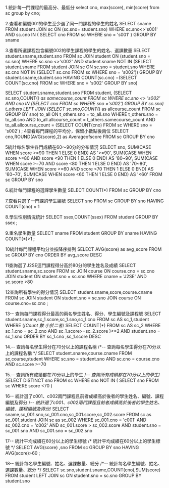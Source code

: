 1.統計每一門課程的最高分、最低分
select cno, max(score), min(score) 
from sc
group by cno;

2.查看和編號001的學生至少選了同一門課程的學生的姓名
SELECT sname
FROM student 
JOIN sc ON (sc.sno= student.sno)
WHERE sc.sno<>'s001' AND sc.cno IN
(
SELECT cno
FROM sc
WHERE sno = 's001'
)
GROUP BY sname

3.查看所選課程包含編號002的學生課程的學生的姓名、選課數量
SELECT student.sname,student.sno
FROM sc JOIN student ON (student.sno = sc.sno) 
WHERE sc.sno <>'s002' AND student.sname 
NOT IN (SELECT student.sname 
        FROM student 
        JOIN sc ON sc.sno = student.sno
        WHERE sc.cno NOT IN 
        (SELECT sc.cno FROM sc WHERE sno = 's002'))
GROUP BY student.sname,student.sno
HAVING COUNT(sc.cno) =(SELECT COUNT(sc.cno)
                      FROM sc 
                      WHERE sno = 's002'
                      GROUP BY sno)

SELECT student.sname,student.sno FROM student,
(SELECT sc.sno,COUNT(*) as samecourse_count FROM sc 
WHERE sc.sno <> 's002' AND cno IN (SELECT cno FROM sc WHERE sno ='s002')
GROUP BY sc.sno) t_others
LEFT JOIN (SELECT
          sc.sno,COUNT(*) as allcourse_count FROM sc
           GROUP BY sno) to_all 
           ON t_others.sno = to_all.sno
           WHERE t_others.sno = to_all.sno
           AND to_all.allcourse_count = t_others.samecourse_count
           AND to_all.allcourse_count = (SELECT COUNT(cno) FROM sc WHERE sno = 's002')
           ;
4查看每門課程的平均分，保留小數點後兩位
SELECT cno,ROUND(AVG(score),2) as Averageofscore FROM sc GROUP BY cno

5統計每名學生各門成績在60～90分的分布情況
SELECT sno,
SUM(CASE WHEN score >=90 THEN 1 ELSE 0 END) AS '>=90',
SUM(CASE WHEN score >=80 AND score <90 THEN 1 ELSE 0 END) AS '80~90',
SUM(CASE WHEN score >=70 AND score <80 THEN 1 ELSE 0 END) AS '70~80',
SUM(CASE WHEN score >=60 AND score <70 THEN 1 ELSE 0 END) AS '60~70',
SUM(CASE WHEN score <60 THEN 1 ELSE 0 END) AS '<60'
FROM sc
GROUP BY sno

6.統計每門課程的選課學生數量 
SELECT COUNT(*)
FROM sc
GROUP BY cno

7.查看只選了一門課的學生編號
SELECT sno
FROM sc
GROUP BY sno
HAVING COUNT(cno) = 1

8.學生性別情況統計 
SELECT ssex,COUNT(ssex)
FROM student
GROUP BY ssex
;

9.重名學生數量
SELECT sname
FROM student
GROUP BY sname
HAVING COUNT(*)>1
;

10統計每門課程平均分並按降序排列 
SELECT AVG(score) as avg_score
FROM sc GROUP BY cno
ORDER BY avg_score DESC

11查詢選了J2SE這門課程得分高於80分的學生姓名及成績
SELECT student.sname,sc.score
FROM sc 
JOIN course ON course.cno = sc.cno
JOIN student ON student.sno = sc.sno
WHERE cname = 'J2SE' AND sc.score >80

12查詢所有學生的得分情況
SELECT student.sname,score,course.cname
FROM sc
JOIN student ON student.sno = sc.sno
JOIN course ON course.cno=sc.cno
;

13-- 查詢每門課程得分最高的兩名學生姓名、得分、學生編號及課程號 
SELECT student.sname,sc_1.score,sc_1.sno,sc_1.cno
FROM sc AS sc_1,student
WHERE
(/*Count 數 小於二者*/
    SELECT COUNT(*)
    FROM sc AS sc_2 
    WHERE sc_1.cno = sc_2.cno
    AND sc_1.score>=sc_2.score
)<=2 AND student.sno = sc_1.sno
ORDER BY sc_1.cno ,sc_1.score DESC

14.-- 查詢每名學生得分在70分以上的課程名稱 
/*-- 查詢每名學生得分在70分以上的課程名稱 */
SELECT student.sname,course.cname
FROM sc,course,student
WHERE sc.sno = student.sno AND sc.cno = course.cno
AND sc.score >=70

15.-- 查詢所有成績都在70分以上的學生 
/*-- 查詢所有成績都在70分以上的學生*/
SELECT DISTINCT sno
FROM sc
WHERE sno NOT IN 
(
    SELECT sno FROM sc 
    WHERE score <70
)

16-- 統計選了c001、c002兩門課程且前者成績高於後者的學生姓名、編號、課程編號及得分
/*-- 統計選了c001、c002兩門課程且前者成績高於後者的學生姓名、編號、課程編號及得分*/
SELECT sname,sc_001.sno,sc_001.cno,sc_001.score,sc_002.score
FROM sc as sc_001,student
JOIN sc as sc_002
WHERE sc_001.cno = 'c001' AND sc_002.cno = 'c002'
AND sc_001.score > sc_002.score AND student.sno = sc_001.sno AND sc_001.sno = sc_002.sno

17-- 統計平均成績在60分以上的學生標號 
/*  統計平均成績在60分以上的學生標號   */
SELECT AVG(score) ,sno
FROM sc
GROUP BY sno
HAVING AVG(score)>60
;

18-- 統計每名學生編號、姓名、選課數量、總分 
/*-- 統計每名學生編號、姓名、選課數量、總分 */
SELECT sc.sno,student.sname,COUNT(cno),SUM(score)
FROM student
LEFT JOIN sc ON student.sno = sc.sno
GROUP BY student.sno
